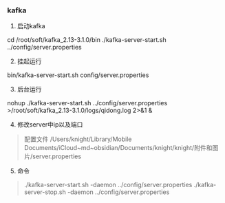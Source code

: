 ### kafka

1. 启动kafka

cd /root/soft/kafka_2.13-3.1.0/bin
./kafka-server-start.sh ../config/server.properties

2. 挂起运行

bin/kafka-server-start.sh config/server.properties

3. 后台运行

nohup ./kafka-server-start.sh ../config/server.properties >/root/soft/kafka_2.13-3.1.0/logs/qidong.log 2>&1 &

4. 修改server中ip以及端口

> 配置文件
> /Users/knight/Library/Mobile Documents/iCloud~md~obsidian/Documents/knight/knight/附件和图片/server.properties

5. 命令

> ./kafka-server-start.sh -daemon  ../config/server.properties
> ./kafka-server-stop.sh -daemon  ../config/server.properties
